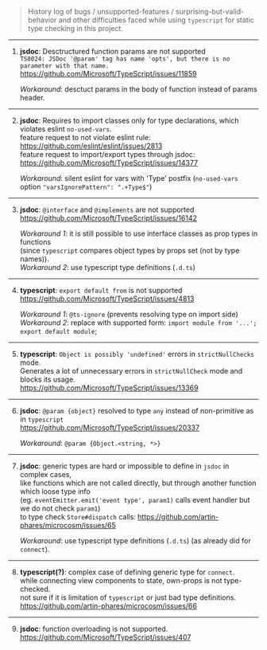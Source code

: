 > History log of bugs / unsupported-features / surprising-but-valid-behavior and other difficulties faced while using `typescript` for static type checking in this project.  

---

1. **jsdoc**: Desctructured function params are not supported  
    `TS8024: JSDoc '@param' tag has name 'opts', but there is no parameter with that name.`  
    https://github.com/Microsoft/TypeScript/issues/11859  

    _Workaround_: desctuct params in the body of function instead of params header.

---

2. **jsdoc**: Requires to import classes only for type declarations, which violates eslint `no-used-vars`.  
	feature request to not violate eslint rule: https://github.com/eslint/eslint/issues/2813  
	feature request to import/export types through jsdoc: https://github.com/Microsoft/TypeScript/issues/14377  

	_Workaround_: silent eslint for vars with 'Type' postfix (`no-used-vars` option `"varsIgnorePattern": ".+Type$"`)

---

3. **jsdoc**: `@interface` and `@implements` are not supported  
    https://github.com/Microsoft/TypeScript/issues/16142  

    _Workaround 1_: it is still possible to use interface classes as prop types in functions  
    (since `typescript` compares object types by props set (not by type names)).  
    _Workaround 2_: use typescript type definitions (`.d.ts`)
	
---

4. **typescript**: `export default from` is not supported  
    https://github.com/Microsoft/TypeScript/issues/4813  

    _Workaround 1_: `@ts-ignore` (prevents resolving type on import side)  
	_Workaround 2_: replace with supported form: `import module from '...'; export default module`;  

---

5. **typescript**: `Object is possibly 'undefined'` errors in `strictNullChecks` mode.  
    Generates a lot of unnecessary errors in `strictNullCheck` mode and blocks its usage.  
	https://github.com/Microsoft/TypeScript/issues/13369  

---

6. **jsdoc**: `@param {object}` resolved to type `any` instead of non-primitive as in `typescript`  
   https://github.com/Microsoft/TypeScript/issues/20337  

   _Workaround_: `@param {Object.<string, *>}`  

---

7. **jsdoc**: generic types are hard or impossible to define in `jsdoc` in complex cases,  
   like functions which are not called directly, but through another function which loose type info  
   (eg. `eventEmitter.emit('event type', param1)` calls event handler but we do not check `param1`)  
   to type check `Store#dispatch` calls: https://github.com/artin-phares/microcosm/issues/65

   _Workaround_: use typescript type definitions (`.d.ts`) (as already did for `connect`).   
  
---

8. **typescript(?)**: complex case of defining generic type for `connect`.  
   while connecting view components to state, own-props is not type-checked.  
   not sure if it is limitation of `typescript` or just bad type definitions.  
   https://github.com/artin-phares/microcosm/issues/66  
   
---

9. **jsdoc**: function overloading is not supported.
    https://github.com/Microsoft/TypeScript/issues/407
